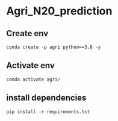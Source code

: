# Agri_N20_prediction

## Create env
`conda create -p agri python==3.8 -y`

## Activate env
`conda activate agri/`

## install dependencies
`pip install -r requirements.txt`
